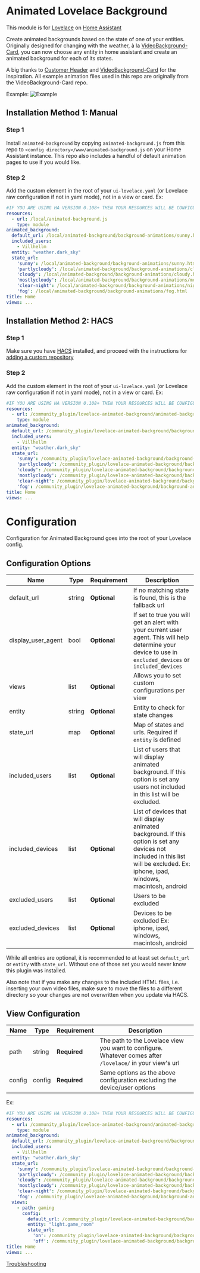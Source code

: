 # Animated Lovelace Background

This module is for [Lovelace](https://www.home-assistant.io/lovelace) on [Home Assistant](https://www.home-assistant.io/)

Create animated backgrounds based on the state of one of your entities. Originally designed for changing with the weather, à la [VideoBackground-Card](https://github.com/Perdemot/Lovelace-Cards/tree/master/VideoBackground-Card), you can now choose any entity in home assistant and create an animated background for each of its states.

A big thanks to [Customer Header](https://github.com/maykar/custom-header) and [VideoBackground-Card](https://github.com/Perdemot/Lovelace-Cards/tree/master/VideoBackground-Card) for the inspiration. All example animation files used in this repo are originally from the VideoBackground-Card repo.

Example:
![Example](https://raw.githubusercontent.com/Villhellm/README_images/master/Animation.gif)

## Installation Method 1: Manual

### Step 1

Install `animated-background` by copying `animated-background.js` from this repo to `<config directory>/www/animated-background.js` on your Home Assistant instance. This repo also includes a handful of default animation pages to use if you would like.

### Step 2

Add the custom element in the root of your `ui-lovelace.yaml` (or Lovelace raw configuration if not in yaml mode), not in a view or card.
Ex:
```yaml
#IF YOU ARE USING HA VERSION 0.108+ THEN YOUR RESOURCES WILL BE CONFIGURED ELSEWHERE
resources:
  - url: /local/animated-background.js
    type: module
animated_background:
  default_url: /local/animated-background/background-animations/sunny.html
  included_users:
    - Villhellm
  entity: "weather.dark_sky"
  state_url:
    'sunny': /local/animated-background/background-animations/sunny.html
    'partlycloudy': /local/animated-background/background-animations/cloudy.html
    'cloudy': /local/animated-background/background-animations/cloudy.html
    'mostlycloudy': /local/animated-background/background-animations/mostlycloudy.html
    'clear-night': /local/animated-background/background-animations/night.html
    'fog': /local/animated-background/background-animations/fog.html
title: Home
views: ...
```

## Installation Method 2: HACS

### Step 1

Make sure you have [HACS](https://github.com/custom-components/hacs) installed, and proceed with the instructions for [adding a custom repository](https://custom-components.github.io/hacs/usage/settings/#add-custom-repositories)

### Step 2

Add the custom element in the root of your `ui-lovelace.yaml` (or Lovelace raw configuration if not in yaml mode), not in a view or card.
Ex:
```yaml
#IF YOU ARE USING HA VERSION 0.108+ THEN YOUR RESOURCES WILL BE CONFIGURED ELSEWHERE
resources:
  - url: /community_plugin/lovelace-animated-background/animated-background.js
    type: module
animated_background:
  default_url: /community_plugin/lovelace-animated-background/background-animations/sunny.html
  included_users:
    - Villhellm
  entity: "weather.dark_sky"
  state_url:
    'sunny': /community_plugin/lovelace-animated-background/background-animations/sunny.html
    'partlycloudy': /community_plugin/lovelace-animated-background/background-animations/cloudy.html
    'cloudy': /community_plugin/lovelace-animated-background/background-animations/cloudy.html
    'mostlycloudy': /community_plugin/lovelace-animated-background/background-animations/mostlycloudy.html
    'clear-night': /community_plugin/lovelace-animated-background/background-animations/night.html
    'fog': /community_plugin/lovelace-animated-background/background-animations/fog.html
title: Home
views: ...
```

# Configuration

Configuration for Animated Background goes into the root of your Lovelace config.

## Configuration Options

| Name | Type | Requirement | Description
| ---- | ---- | ------- | -----------
| default_url | string | **Optional** | If no matching state is found, this is the fallback url
| display_user_agent | bool | **Optional** | If set to true you will get an alert with your current user agent. This will help determine your device to use in `excluded_devices` or `included_devices`
| views | list | **Optional** | Allows you to set custom configurations per view
| entity | string | **Optional** | Entity to check for state changes
| state_url | map | **Optional** | Map of states and urls. Required if `entity` is defined
| included_users | list | **Optional** | List of users that will display animated background. If this option is set any users not included in this list will be excluded.
| included_devices | list | **Optional** | List of devices that will display animated background. If this option is set any devices not included in this list will be excluded. Ex:  iphone, ipad, windows, macintosh, android
| excluded_users | list | **Optional** | Users to be excluded
| excluded_devices | list | **Optional** | Devices to be excluded Ex:  iphone, ipad, windows, macintosh, android

While all entries are optional, it is recommended to at least set `default_url` or `entity` with `state_url`. Without one of those set you would never know this plugin was installed. 

Also note that if you make any changes to the included HTML files, i.e. inserting your own video files, make sure to move the files to a different directory so your changes are not overwritten when you update via HACS.

## View Configuration

| Name | Type | Requirement | Description
| ---- | ---- | ------- | -----------
| path | string | **Required** | The path to the Lovelace view you want to configure. Whatever comes after `/lovelace/` in your view's url
| config | config | **Required** | Same options as the above configuration excluding the device/user options

Ex:
```yaml
#IF YOU ARE USING HA VERSION 0.108+ THEN YOUR RESOURCES WILL BE CONFIGURED ELSEWHERE
resources:
  - url: /community_plugin/lovelace-animated-background/animated-background.js
    type: module
animated_background:
  default_url: /community_plugin/lovelace-animated-background/background-animations/sunny.html
  included_users:
    - Villhellm
  entity: "weather.dark_sky"
  state_url:
    'sunny': /community_plugin/lovelace-animated-background/background-animations/sunny.html
    'partlycloudy': /community_plugin/lovelace-animated-background/background-animations/cloudy.html
    'cloudy': /community_plugin/lovelace-animated-background/background-animations/cloudy.html
    'mostlycloudy': /community_plugin/lovelace-animated-background/background-animations/mostlycloudy.html
    'clear-night': /community_plugin/lovelace-animated-background/background-animations/night.html
    'fog': /community_plugin/lovelace-animated-background/background-animations/fog.html
  views:
    - path: gaming
      config:
        default_url: /community_plugin/lovelace-animated-background/background-animations/sunny.html
        entity: "light.game_room"
        state_url:
          'on': /community_plugin/lovelace-animated-background/background-animations/sunny.html
          'off': /community_plugin/lovelace-animated-background/background-animations/night.html 
title: Home
views: ...
```

[Troubleshooting](https://github.com/thomasloven/hass-config/wiki/Lovelace-Plugins)
